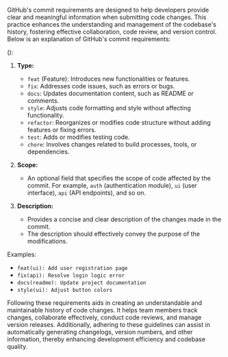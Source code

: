 GitHub's commit requirements are designed to help developers provide clear and meaningful information when submitting code changes. This practice enhances the understanding and management of the codebase's history, fostering effective collaboration, code review, and version control. Below is an explanation of GitHub's commit requirements:

<type>(<scope>): <description>

1. **Type:**
   - `feat` (Feature): Introduces new functionalities or features.
   - `fix`: Addresses code issues, such as errors or bugs.
   - `docs`: Updates documentation content, such as README or comments.
   - `style`: Adjusts code formatting and style without affecting functionality.
   - `refactor`: Reorganizes or modifies code structure without adding features or fixing errors.
   - `test`: Adds or modifies testing code.
   - `chore`: Involves changes related to build processes, tools, or dependencies.

2. **Scope:**
   - An optional field that specifies the scope of code affected by the commit. For example, `auth` (authentication module), `ui` (user interface), `api` (API endpoints), and so on.

3. **Description:**
   - Provides a concise and clear description of the changes made in the commit.
   - The description should effectively convey the purpose of the modifications.

Examples:

- `feat(ui): Add user registration page`
- `fix(api): Resolve login logic error`
- `docs(readme): Update project documentation`
- `style(ui): Adjust button colors`

Following these requirements aids in creating an understandable and maintainable history of code changes. It helps team members track changes, collaborate effectively, conduct code reviews, and manage version releases. Additionally, adhering to these guidelines can assist in automatically generating changelogs, version numbers, and other information, thereby enhancing development efficiency and codebase quality.
